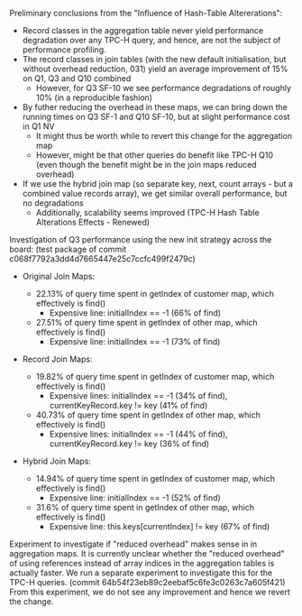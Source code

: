 Preliminary conclusions from the "Influence of Hash-Table Altererations":
- Record classes in the aggregation table never yield performance degradation over any TPC-H query, and hence, are not the subject of performance profiling.
- The record classes in join tables (with the new default initialisation, but without overhead reduction, 031) yield an average improvement of 15% on Q1, Q3 and Q10 combined
    - However, for Q3 SF-10 we see performance degradations of roughly 10% (in a reproducible fashion)
- By futher reducing the overhead in these maps, we can bring down the running times on Q3 SF-1 and Q10 SF-10, but at slight performance cost in Q1 NV
    - It might thus be worth while to revert this change for the aggregation map
    - However, might be that other queries do benefit like TPC-H Q10 (even though the benefit might be in the join maps reduced overhead)
- If we use the hybrid join map (so separate key, next, count arrays - but a combined value records array), we get similar overall performance, but no degradations
    - Additionally, scalability seems improved (TPC-H Hash Table Alterations Effects - Renewed)

Investigation of Q3 performance using the new init strategy across the board: (test package of commit c068f7792a3dd4d7665447e25c7ccfc499f2479c)
- Original Join Maps:
    - 22.13% of query time spent in getIndex of customer map, which effectively is find()
        - Expensive line: initialIndex == -1 (66% of find)
    - 27.51% of query time spent in getIndex of other map, which effectively is find()
        - Expensive line: initialIndex == -1 (73% of find)

- Record Join Maps:
    - 19.82% of query time spent in getIndex of customer map, which effectively is find()
        - Expensive lines: initialIndex == -1 (34% of find), currentKeyRecord.key != key (41% of find)
    - 40.73% of query time spent in getIndex of other map, which effectively is find()
        - Expensive lines: initialIndex == -1 (44% of find), currentKeyRecord.key != key (36% of find)

- Hybrid Join Maps:
    - 14.94% of query time spent in getIndex of customer map, which effectively is find()
        - Expensive line: initialIndex == -1 (52% of find)
    - 31.6% of query time spent in getIndex of other map, which effectively is find()
        - Expensive line: this.keys[currentIndex] != key (67% of find)

Experiment to investigate if "reduced overhead" makes sense in in aggregation maps.
It is currently unclear whether the "reduced overhead" of using references instead of array indices in the aggregation tables is actually faster.
We run a separate experiment to investigate this for the TPC-H queries. (commit 64b54f23eb89c2eebaf5c6fe3c0263c7a605f421)
From this experiment, we do not see any improvement and hence we revert the change.